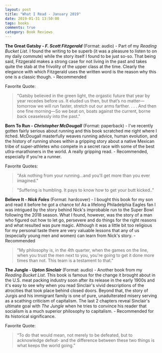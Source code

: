 ```yaml
---
layout: post
title: "What I Read - January 2019"
date: 2019-01-31 13:50:00
tags: books
comments: true
category: Book Reviews
---
```


**The Great Gatsby - _F. Scott Fitzgerald_** (Format: audio) -  Part of my _Reading Bucket List_.  I found the writing to be superb (it was a pleasure to listen to on my daily commute) while the story itself I found to be just so-so.  That being said, Fitzgerald makes a strong case for not living in the past and takes quite the stab at the frivolity of the upper class at the time.  Clearly the elegance with which Fitzgerald uses the written word is the reason why this one is a classic though.  - Recommended 

Favorite Quote:

> "Gatsby believed in the green light, the orgastic future that year by year recedes before us. It eluded us then, but that’s no matter—tomorrow we will run faster, stretch out our arms farther. . . . And then one fine morning—So we beat on, boats against the current, borne back ceaselessly into the past."


**Born To Run - _Christopher McDougall_** (Format: paperback) - I've recently gotten fairly serious about running and this book scratched me right where I itched.  McDougall masterfully weaves running advice, human evolution, and the history of running shoes within a gripping story about a native Mexican tribe of super-athletes who compete in a secret race with some of the best utlra-marathoners in the world. A really gripping read.  - Recommended, especially if you're a runner. 

Favorite Quotes:

> "Ask nothing from your running...and you'll get more than you ever imagined."

> "Suffering is humbling.  It pays to know how to get your butt kicked.."


**Believe It - _Nick Foles_** (Format: hardcover) - I bought this book for my son and read it before he got a chance to! As a lifelong Philadelphia Eagles fan I was intrigued by the story behind Nick's improbable run to the Super Bowl following the 2018 season.  What I found, however, was the story of a man who figured out how to let go, persevere and do things for the right reasons and what resulted was pure magic.  Although it was a little bit too religious for my personal taste there are very valuable lessons that any of us (especially young men and women) can learn from Nick's story.  - Recommended 

>"My philosophy is, in the 4th quarter, when the games on the line, when you trust the men next to you, you're going to get it done more times than not. This team is a testament to that." 	


**The Jungle - _Upton Sinclair_** (Format: audio) - Another book from my _Reading Bucket List_. This book is famous for the change it brought about in the U.S. meat packing industry soon after its release in the early 1900s and it's easy to see why when you read Sinclair's vivid descriptions of the atrocities that took place behind closed doors.  Beyond that, the story of Jurgis and his immigrant family is one of pure, unadulterated misery serving as a scathing criticism of capitalism.  The last 2 chapters reveal Sinclair's ultimate goal with _The Jungle_ when he tries to convince his reader that socialism is a much superior philosophy to capitalism. - Recommended for its historical significance.

Favorite Quote:

> “To do that would mean, not merely to be defeated, but to acknowledge defeat- and the difference between these two things is what keeps the world going.” 
